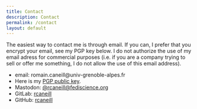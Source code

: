 ```yaml
---
title: Contact
description: Contact
permalink: /contact
layout: default
---
```


The easiest way to contact me is through email. If you can,
I prefer that you encrypt your email, see my PGP key below.
I do not authorize the use of my email adress for commercial
purposes (i.e. if you are a company trying to sell or offer
me something, I do not allow the use of this email address).

* email: ro<!-- abc@def -->main.cane<!-- abc@def -->ill@univ<span style="display:none">DELETEME</span>-grenoble-alpes.fr
* Here is my <a href="/assets/statics/0xD0FE114EBFFDED7F.asc">PGP public key</a>.
* Mastodon: <a rel="me" href="https://fediscience.org/@rcaneill">@rcaneill@fediscience.org</a>
* GitLab: <a href="https://gitlab.com/rcaneill">rcaneill</a>
* GitHub: <a href="https://github.com/rcaneill">rcaneill</a>
